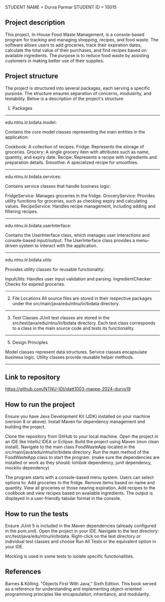 [//]: # 

STUDENT NAME = Durva Parmar
STUDENT ID = 10015

## Project description

This project, In-House Food Waste Management, is a console-based program for tracking and managing shopping, recipes, and food waste. 
The software allows users to add groceries, track their expiration dates, calculate the total value of their purchases, and find recipes based on available ingredients.
The purpose is to reduce food waste by assisting customers in making better use of their supplies.

## Project structure

The project is structured into several packages, each serving a specific purpose. The structure ensures separation of concerns, modularity, and testability. Below is a description of the project's structure:

1. Packages
------------------------------------------------------------------------------------------------------------
   edu.ntnu.iir.bidata.model:

Contains the core model classes representing the main entities in the application:

Cookbook: A collection of recipes.
Fridge: Represents the storage of groceries.
Grocery: A single grocery item with attributes such as name, quantity, and expiry date.
Recipe: Represents a recipe with ingredients and preparation details.
Smoothie: A specialized recipe for smoothies.

------------------------------------------------------------------------------------------------------------
edu.ntnu.iir.bidata.services:

Contains service classes that handle business logic:

FridgeService: Manages groceries in the fridge.
GroceryService: Provides utility functions for groceries, such as checking expiry and calculating values.
RecipeService: Handles recipe management, including adding and filtering recipes.

------------------------------------------------------------------------------------------------------------
edu.ntnu.iir.bidata.userInterface:

Contains the UserInterface class, which manages user interactions and console-based input/output.
The UserInterface class provides a menu-driven system to interact with the application.

------------------------------------------------------------------------------------------------------------
edu.ntnu.iir.bidata.utils:

Provides utility classes for reusable functionality:

InputUtils: Handles user input validation and parsing.
IngredientChecker: Checks for expired groceries.

------------------------------------------------------------------------------------------------------------
2. File Locations
All source files are stored in their respective packages under the src/main/java/edu/ntnu/iir/bidata directory.

------------------------------------------------------------------------------------------------------------
3. Test Classes
JUnit test classes are stored in the src/test/java/edu/ntnu/iir/bidata directory. Each test class corresponds
to a class in the main source code and tests its functionality.

------------------------------------------------------------------------------------------------------------
5. Design Principles

Model classes represent data structures.
Service classes encapsulate business logic.
Utility classes provide reusable helper methods.

------------------------------------------------------------------------------------------------------------

## Link to repository

https://github.com/NTNU-IDI/idatt1003-mappe-2024-durvs19

## How to run the project

Ensure you have Java Development Kit (JDK) installed on your machine (version 8 or above).
Install Maven for dependency management and building the project.

Clone the repository from GitHub to your local machine.
Open the project in an IDE like IntelliJ IDEA or Eclipse.
Build the project using Maven (mvn clean install).
Navigate to the main class FoodWasteApp located in the src/main/java/edu/ntnu/iir/bidata directory.
Run the main method of the FoodWasteApp class to start the program.
(make sure the dependencies are installed or work as they should: lombok dependency, junit dependency, mockito dependency)

The program starts with a console-based menu system. Users can select options to:
Add groceries to the fridge.
Remove items based on name and quantity.
View all groceries or those nearing expiration.
Add recipes to the cookbook and view recipes based on available ingredients.
The output is displayed in a user-friendly tabular format in the console.

## How to run the tests

Ensure JUnit 5 is included in the Maven dependencies (already configured in the pom.xml).
Open the project in your IDE.
Navigate to the test directory: src/test/java/edu/ntnu/iir/bidata.
Right-click on the test directory or individual test classes and choose Run All Tests or the equivalent option in your IDE.

Mocking is used in some tests to isolate specific functionalities.


## References

Barnes & Kölling. "Objects First With Java," Sixth Edition.
This book served as a reference for understanding and implementing object-oriented programming principles like encapsulation, inheritance, and modularity.
